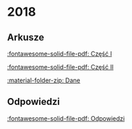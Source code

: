 # 2018

## Arkusze

[:fontawesome-solid-file-pdf: Część I](../../../assets/informatyka-czesc-1-rozszerzony-matura-2018.pdf)

[:fontawesome-solid-file-pdf: Część II](../../../assets/informatyka-czesc-2-rozszerzony-matura-2018.pdf)

[:material-folder-zip: Dane](../../../assets/dane_2018.zip)

## Odpowiedzi

[:fontawesome-solid-file-pdf: Odpowiedzi](../../../assets/odpowiedzi-informatyka-rozszerzony-matura-2018.pdf)
